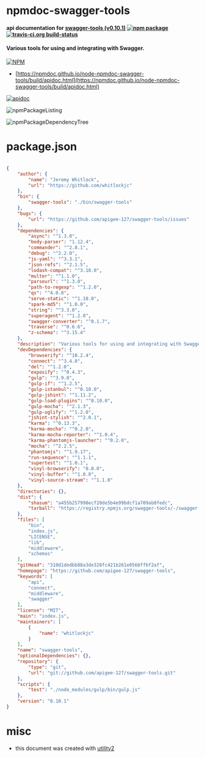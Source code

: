 # npmdoc-swagger-tools

#### api documentation for  [swagger-tools (v0.10.1)](https://github.com/apigee-127/swagger-tools)  [![npm package](https://img.shields.io/npm/v/npmdoc-swagger-tools.svg?style=flat-square)](https://www.npmjs.org/package/npmdoc-swagger-tools) [![travis-ci.org build-status](https://api.travis-ci.org/npmdoc/node-npmdoc-swagger-tools.svg)](https://travis-ci.org/npmdoc/node-npmdoc-swagger-tools)

#### Various tools for using and integrating with Swagger.

[![NPM](https://nodei.co/npm/swagger-tools.png?downloads=true&downloadRank=true&stars=true)](https://www.npmjs.com/package/swagger-tools)

- [https://npmdoc.github.io/node-npmdoc-swagger-tools/build/apidoc.html](https://npmdoc.github.io/node-npmdoc-swagger-tools/build/apidoc.html)

[![apidoc](https://npmdoc.github.io/node-npmdoc-swagger-tools/build/screenCapture.buildCi.browser.%252Ftmp%252Fbuild%252Fapidoc.html.png)](https://npmdoc.github.io/node-npmdoc-swagger-tools/build/apidoc.html)

![npmPackageListing](https://npmdoc.github.io/node-npmdoc-swagger-tools/build/screenCapture.npmPackageListing.svg)

![npmPackageDependencyTree](https://npmdoc.github.io/node-npmdoc-swagger-tools/build/screenCapture.npmPackageDependencyTree.svg)



# package.json

```json

{
    "author": {
        "name": "Jeremy Whitlock",
        "url": "https://github.com/whitlockjc"
    },
    "bin": {
        "swagger-tools": "./bin/swagger-tools"
    },
    "bugs": {
        "url": "https://github.com/apigee-127/swagger-tools/issues"
    },
    "dependencies": {
        "async": "^1.3.0",
        "body-parser": "1.12.4",
        "commander": "^2.8.1",
        "debug": "^2.2.0",
        "js-yaml": "^3.3.1",
        "json-refs": "^2.1.5",
        "lodash-compat": "^3.10.0",
        "multer": "^1.1.0",
        "parseurl": "^1.3.0",
        "path-to-regexp": "^1.2.0",
        "qs": "^4.0.0",
        "serve-static": "^1.10.0",
        "spark-md5": "^1.0.0",
        "string": "^3.3.0",
        "superagent": "^1.2.0",
        "swagger-converter": "^0.1.7",
        "traverse": "^0.6.6",
        "z-schema": "^3.15.4"
    },
    "description": "Various tools for using and integrating with Swagger.",
    "devDependencies": {
        "browserify": "^10.2.4",
        "connect": "^3.4.0",
        "del": "^1.2.0",
        "exposify": "^0.4.3",
        "gulp": "^3.9.0",
        "gulp-if": "^1.2.5",
        "gulp-istanbul": "^0.10.0",
        "gulp-jshint": "^1.11.2",
        "gulp-load-plugins": "^0.10.0",
        "gulp-mocha": "^2.1.3",
        "gulp-uglify": "^1.2.0",
        "jshint-stylish": "^2.0.1",
        "karma": "^0.13.3",
        "karma-mocha": "^0.2.0",
        "karma-mocha-reporter": "^1.0.4",
        "karma-phantomjs-launcher": "^0.2.0",
        "mocha": "^2.2.5",
        "phantomjs": "^1.9.17",
        "run-sequence": "^1.1.1",
        "supertest": "^1.0.1",
        "vinyl-browserify": "0.0.0",
        "vinyl-buffer": "^1.0.0",
        "vinyl-source-stream": "^1.1.0"
    },
    "directories": {},
    "dist": {
        "shasum": "a455b257998ecf20de5b4e99bdcf1a709ab0fedc",
        "tarball": "https://registry.npmjs.org/swagger-tools/-/swagger-tools-0.10.1.tgz"
    },
    "files": [
        "bin",
        "index.js",
        "LICENSE",
        "lib",
        "middleware",
        "schemas"
    ],
    "gitHead": "310d1dedbb88a3de328fc421b261e0566ffbf2af",
    "homepage": "https://github.com/apigee-127/swagger-tools",
    "keywords": [
        "api",
        "connect",
        "middleware",
        "swagger"
    ],
    "license": "MIT",
    "main": "index.js",
    "maintainers": [
        {
            "name": "whitlockjc"
        }
    ],
    "name": "swagger-tools",
    "optionalDependencies": {},
    "repository": {
        "type": "git",
        "url": "git://github.com/apigee-127/swagger-tools.git"
    },
    "scripts": {
        "test": "./node_modules/gulp/bin/gulp.js"
    },
    "version": "0.10.1"
}
```



# misc
- this document was created with [utility2](https://github.com/kaizhu256/node-utility2)
